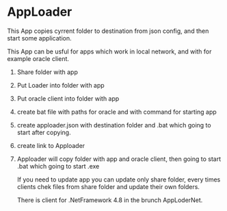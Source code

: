 # AppLoader
This App copies cyrrent folder to destination from json config, and then start some application.

This App can be usful for apps which work in local network, and with for example oracle client.
1) Share folder with app
2) Put Loader into folder with app
3) Put oracle client into folder with app
4) create bat file with paths for oracle and with command for starting app
5) create apploader.json with destination folder and .bat which going to start after copying.
6) create link to Apploader
7) Apploader will copy folder with app and oracle client, then going to start .bat which going to start .exe

   If you need to update app you can update only share folder, every times clients chek files from share folder and update their own folders.

   There is client for .NetFramework 4.8 in the brunch AppLoderNet. 
